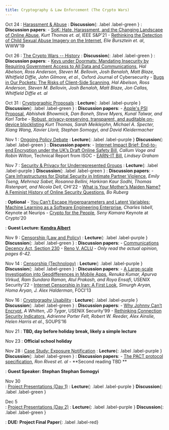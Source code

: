 ```yaml
---
title: Cryptography & Law Enforcement (The Crypto Wars)
---
```


Oct 24 
: [Harassment & Abuse](#)
  : **Discussion**{: .label .label-green }
: **Discussion papers**:
    -  [SoK: Hate, Harassment, and the Changing Landscape of Online Abuse](https://research.google/pubs/pub49786/), _Kurt Thomas et. al_, IEEE S&P'21 
    -  [Rethinking the Detection of Child Sexual
Abuse Imagery on the Internet](https://storage.googleapis.com/pub-tools-public-publication-data/pdf/b6555a1018a750f39028005bfdb9f35eaee4b947.pdf), _Elie Bursztein et. al_, WWW'19


Oct 26 
: [The Crypto Wars -- History](#)
  : **Discussion**{: .label .label-green }
: **Discussion papers**:
    -  [Keys under Doormats: Mandating Insecurity by Requiring Government Access to All Data and Communications](https://dspace.mit.edu/bitstream/handle/1721.1/97690/MIT-CSAIL-TR-2015-026.pdf), _Hal Abelson, Ross Anderson, Steven M. Bellovin, Josh Benaloh, Matt Blaze, Whitfield Diffie, John Gilmore, et al._, Oxford Journal of Cybersecurity
    -  [Bugs in Our Pockets: The Risks of Client-Side Scanning](https://arxiv.org/pdf/2110.07450.pdf), _Hal Abelson, Ross Anderson, Steven M. Bellovin, Josh Benaloh, Matt Blaze, Jon Callas, Whitfield Diffie et. al_

Oct 31 
: [Cryptographic Proposals](#)
  : **Lecture**{: .label .label-purple } **Discussion**{: .label .label-green }
: **Discussion papers**:
    -  [Apple's PSI Proposal](https://www.apple.com/child-safety/pdf/Apple_PSI_System_Security_Protocol_and_Analysis.pdf), _Abhishek Bhowmick, Dan Boneh, Steve Myers, Kunal Talwar, and Karl Tarbe_
    -  [Robust, privacy-preserving, transparent, and auditable on-device blocklisting](https://arxiv.org/pdf/2304.02810.pdf) _Kurt Thomas, Sarah Meiklejohn, Michael A. Specter, Xiang Wang, Xavier Llorà, Stephan Somogyi, and  David Kleidermacher_

Nov 1 
: [Ongoing Policy Debate](#)
  : **Lecture**{: .label .label-purple } **Discussion**{: .label .label-green }
: **Discussion papers**:
    -  [Internet Impact Brief: End-to-end Encryption under the UK’s Draft Online Safety Bill](https://www.internetsociety.org/resources/doc/2022/iib-encryption-uk-online-safety-bill/), _Callum Voge and Robin Wilton_, Technical Report from ISOC
    -  [EARN-IT Bill](https://www.congress.gov/bill/118th-congress/senate-bill/1207/text), _Lindsey Graham_

Nov 7 
: [Security & Privacy for Underrepresented Groups](#)
  : **Lecture**{: .label .label-purple } **Discussion**{: .label .label-green }
: **Discussion papers**:
    -  [Care Infrastructures for Digital Security in Intimate Partner Violence](https://www.ipvtechresearch.org/_files/ugd/884c63_60bad8c4a8e1421eaefef28f0ca5c70a.pdf), _Emily Tseng, Mehrnaz Sabet, Rosanna Bellini, Harkiran Kaur Sodhi, Thomas Ristenpart, and Nicola Dell_, CHI'22
    -  [What is Your Mother’s Maiden Name? A Feminist History of Online Security Questions](https://perma.cc/668W-55D6), _Bo Ruberg_

: **Optional** 
    -  [You Can’t Escape Hyperparameters and Latent Variables: Machine Learning as a Software Engineering Enterprise](https://nips.cc/virtual/2020/public/invited_16166.html), _Charles Isbell_, Keynote at Neurips
    -  [Crypto for the People](https://www.youtube.com/watch?v=Ygq9ci0GFhA), _Seny Kamara_ Keynote at Crypto'20

: **Guest Lecture: [Kendra Albert](https://kendraalbert.com/)**

Nov 9 
: [Censorship (Law and Policy)](#)
  : **Lecture**{: .label .label-purple } **Discussion**{: .label .label-green }
: **Discussion papers**:
    -  [Communications Decency Act, Section 230](https://www.law.cornell.edu/uscode/text/47/230)
    -  [Reno V. ACLU](https://supreme.justia.com/cases/federal/us/521/844/case.pdf) 
        - _Only read the actual opinion, pages 6-42._

Nov 14 
: [Censorship (Technology)](#)
  : **Lecture**{: .label .label-purple } **Discussion**{: .label .label-green }
: **Discussion papers**:
    -  [A Large-scale Investigation into Geodifferences in Mobile Apps](https://www.usenix.org/system/files/sec22-kumar.pdf), _Renuka Kumar, Apurva Virkud, Ram Sundara Raman, Atul Prakash, and Roya Ensafi_, USENIX Security'22
    -  [Internet Censorship in Iran: A First Look](https://www.usenix.org/system/files/conference/foci13/foci13-aryan.pdf), _Simurgh Aryan, Homa Aryan, J. Alex Halderman_, FOCI'13


Nov 16 
: [Cryptography Usability](#)
  : **Lecture**{: .label .label-purple } **Discussion**{: .label .label-green }
: **Discussion papers**:
    -  [Why Johnny Can’t Encrypt](https://www.usenix.org/legacy/events/sec99/full_papers/whitten/whitten_html/index.html), _A Whitten, JD Tygar_, USENIX Security'99
    - [Rethinking Connection Security Indicators](https://www.usenix.org/system/files/conference/soups2016/soups2016-paper-porter-felt.pdf), _Adrienne Porter Felt, Robert W. Reeder, Alex Ainslie, Helen Harris et al._, SOUPS'16


Nov 21 
: **TBD, day before holiday break, likely a simple lecture**

Nov 23 
: **Official school holiday**

Nov 28 
: [Case Study: Exposure Notification](#)
  : **Lecture**{: .label .label-purple } **Discussion**{: .label .label-green }
: **Discussion papers**:
    -  [The PACT protocol specification](https://people.csail.mit.edu/rivest/pubs/RACCS-2020-PACT.pdf), _Ron Rivest et. al_
    -  **Second reading TBD **

: **Guest Speaker: Stephan Stephan Somogyi**

Nov 30  
: [Project Presentations (Day 1)](#)
  : **Lecture**{: .label .label-purple } **Discussion**{: .label .label-green }

Dec 5  
: [Project Presentations (Day 2)](#)
  : **Lecture**{: .label .label-purple } **Discussion**{: .label .label-green }

: **DUE: Project Final Paper**{: .label .label-red} 

